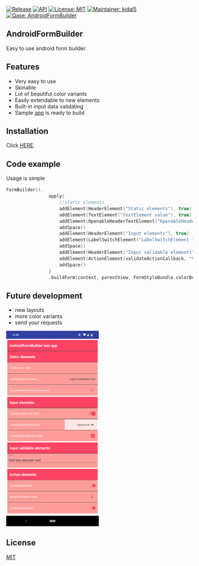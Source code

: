 <!-- 
[![Build Status](https://travis-ci.org/Qase/KotlinLogger.svg?branch=master)](https://travis-ci.org/Qase/KotlinLogger)
-->

[![Release](https://jitpack.io/v/Qase/AndroidFormBuilder.svg)](https://jitpack.io/#Qase/AndroidFormBuilder)
[![API](https://img.shields.io/badge/API-21%2B-brightgreen.svg?style=flat)](https://android-arsenal.com/api?level=21)
[![License: MIT](https://img.shields.io/badge/License-MIT-yellow.svg)](https://opensource.org/licenses/MIT)
[![Maintainer: kidal5](https://img.shields.io/badge/Maintainer-balakz-blue.svg)](mailto:balakz@quanti.cz)
[![Qase: AndroidFormBuilder](https://img.shields.io/badge/Qase-AndroidFormBuilder-ff69b4.svg)](https://github.com/Qase/AndroidFormBuilder)


## AndroidFormBuilder

Easy to use android form builder. 

## Features
* Very easy to use
* Skinable
* Lot of beautiful color variants
* Easily extendable to new elements
* Built-in input data validating
* Sample [app](github/red.png) is ready to build

## Installation

Click [HERE](https://jitpack.io/#Qase/AndroidFormBuilder).

## Code example

Usage is simple

```kotlin
FormBuilder().
                apply{
                    //static elements
                    addElement(HeaderElement("Static elements"), true)
                    addElement(TextElement("TextElement value"), true)
                    addElement(OpenableHeaderTextElement("OpenableHeaderTextElement label", longerStringValues))
                    addSpace()
                    addElement(HeaderElement("Input elements"), true)
                    addElement(LabelSwitchElement("LabelSwitchElement label", true, showToastCheckboxCallback), true)
                    addSpace()
                    addElement(HeaderElement("Input validable elements"), true)
                    addElement(ActionElement(validateActionCallback, "Validate all elements"))
                    addSpace()
                }
                .buildForm(context, parentView, FormStyleBundle.colorBundleTwo())

```

## Future development
* new layouts
* more color variants
* send your requests

<img src="github/red.png" width="250">

## License
[MIT](https://github.com/nishanths/license/blob/master/LICENSE)
